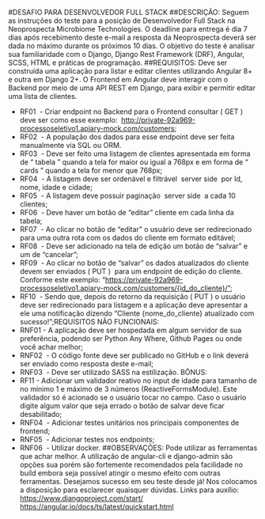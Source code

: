 #DESAFIO PARA DESENVOLVEDOR FULL STACK
##DESCRIÇÃO:
Seguem as instruções do teste para a posição de Desenvolvedor Full Stack na
Neoprospecta Microbiome Technologies.
O deadline para entrega é dia 7 dias após recebimento deste e-mail a resposta da
Neoprospecta deverá ser dada no máximo durante os próximos 10 dias.
O objetivo do teste é analisar sua familiaridade com o Django, Django Rest Framework
(DRF), Angular, SCSS, HTML e práticas de programação.
##REQUISITOS:
Deve ser construída uma aplicação para listar e editar clientes utilizando ​ Angular 8+
e outra em Django 2+.
O Frontend em Angular deve interagir com o Backend por meio de uma API REST em
Django, para exibir e permitir editar uma lista de clientes.
* RF01 ​ - Criar endpoint no Backend para o Frontend consultar (​ GET​ ) deve ser como esse
exemplo: ​ http://private-92a969-processoseletivo1.apiary-mock.com/customers​ ;
* RF02 ​ - A população dos dados para esse endpoint deve ser feita manualmente via SQL ou
ORM.
* RF03 ​ - Deve ser feito uma listagem de clientes apresentada em forma de “​ tabela​ ” quando a
tela for maior ou igual a 768px e em forma de “​ cards​ ” quando a tela for menor que 768px;
* RF04 ​ - A listagem deve ser ordenável e filtrável ​ server side ​ por Id, nome, idade e cidade;
* RF05 ​ - A listagem deve possuir paginação ​ server side ​ a cada 10 clientes;
* RF06 ​ - Deve haver um botão de “editar” cliente em cada linha da tabela;
* RF07 ​ - Ao clicar no botão de “editar” o usuário deve ser redirecionado para uma outra rota com
os dados do cliente em formato editável;
* RF08 ​ - Deve ser adicionado na tela de edição um botão de “salvar” e um de “cancelar”;
* RF09 ​ - Ao clicar no botão de “salvar” os dados atualizados do cliente devem ser enviados
(​ PUT​ ) ​ para um endpoint de edição do cliente. Conforme este exemplo:
“https://private-92a969-processoseletivo1.apiary-mock.com/customers/{id_do_cliente}/”;
* RF10 ​ - Sendo que, depois do retorno da requisição (​ PUT​ ) o usuário deve ser redirecionado
para listagem e a aplicação deve apresentar a ele uma notificação dizendo “Cliente
{nome_do_cliente} atualizado com sucesso!”;REQUISITOS NÃO FUNCIONAIS:
* RNF01​ - A aplicação deve ser hospedada em algum servidor de sua preferência, podendo ser
Python Any Where, Github Pages ou onde você achar melhor;
* RNF02 ​ - O código fonte deve ser publicado no GitHub e o link deverá ser enviado como
resposta deste e-mail;
* RNF03 ​ - Deve ser utilizado SASS na estilização.
BÔNUS:
* RF11​ - Adicionar um validador reativo no input de idade para tamanho de no mínimo 1 e
máximo de 3 números (ReactiveFormsModule). Este validador só é acionado se o usuário tocar
no campo. Caso o usuário digite algum valor que seja errado o botão de salvar deve ficar
desabilitado;
* RNF04 ​ - Adicionar testes unitários nos principais componentes de frontend;
* RNF05 ​ - Adicionar testes nos endpoints;
* RNF06 ​ - Utilizar docker.
##OBSERVAÇÕES:
Pode utilizar as ferramentas que achar melhor. A utilização de angular-cli e
django-admin são opções sua porém são fortemente recomendados pela facilidade no build
embora seja possível atingir o mesmo efeito com outras ferramentas.
Desejamos sucesso em seu teste desde já! Nos colocamos a disposição para
esclarecer quaisquer dúvidas.
Links para auxílio:
https://www.djangoproject.com/start/
https://angular.io/docs/ts/latest/quickstart.html
